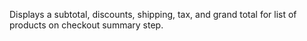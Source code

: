 Displays a subtotal, discounts, shipping, tax, and grand total for list of products on checkout summary step.
